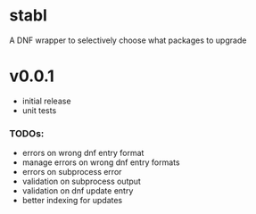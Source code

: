 # stabl
A DNF wrapper to selectively choose what packages to upgrade

# v0.0.1
- initial release
- unit tests

### TODOs:

- errors on wrong dnf entry format
- manage errors on wrong dnf entry formats
- errors on subprocess error
- validation on subprocess output
- validation on dnf update entry
- better indexing for updates 